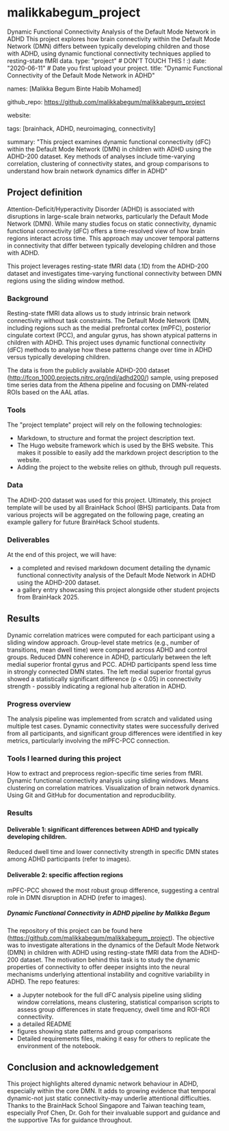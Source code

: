 # malikkabegum_project
Dynamic Functional Connectivity Analysis of the Default Mode Network in ADHD This project explores how brain connectivity within the Default Mode Network (DMN) differs between typically developing children and those with ADHD, using dynamic functional connectivity techniques applied to resting-state fMRI data.
type: "project" # DON'T TOUCH THIS ! :)
date: "2020-06-11" # Date you first upload your project.
title: "Dynamic Functional Connectivity of the Default Mode Network in ADHD"

names: [Malikka Begum Binte Habib Mohamed]

github_repo: https://github.com/malikkabegum/malikkabegum_project

website:

tags: [brainhack, ADHD, neuroimaging, connectivity]

summary: "This project examines dynamic functional connectivity (dFC) within the Default Mode Network (DMN) in children with ADHD using the ADHD-200 dataset. Key methods of analyses include time-varying correlation, clustering of connectivity states, and group comparisons to understand how brain network dynamics differ in ADHD"

## Project definition

Attention-Deficit/Hyperactivity Disorder (ADHD) is associated with disruptions in large-scale brain networks, particularly the Default Mode Network (DMN). While many studies focus on static connectivity, dynamic functional connectivity (dFC) offers a time-resolved view of how brain regions interact across time. This approach may uncover temporal patterns in connectivity that differ between typically developing children and those with ADHD.

This project leverages resting-state fMRI data (.1D) from the ADHD-200 dataset and investigates time-varying functional connectivity between DMN regions using the sliding window method. 

### Background

Resting-state fMRI data allows us to study intrinsic brain network connectivity without task constraints. The Default Mode Network (DMN, including regions such as the medial prefrontal cortex (mPFC), posterior cingulate cortext (PCC), and angular gyrus, has shown atypical patterns in children with ADHD. This project uses dynamic functional connectivity (dFC) methods to analyse how these patterns change over time in ADHD versus typically developing children. 

The data is from the publicly available ADHD-200 dataset (http://fcon_1000.projects.nitrc.org/indi/adhd200/) sample, using preposed time series data from the Athena pipeline and focusing on DMN-related ROIs based on the AAL atlas. 

### Tools

The "project template" project will rely on the following technologies:
 * Markdown, to structure and format the project description text.
 * The Hugo website framework which is used by the BHS website. This makes it possible to easily add the markdown project description to the website.
 * Adding the project to the website relies on github, through pull requests.

### Data

The ADHD-200 dataset was used for this project. Ultimately, this project template will be used by all BrainHack School (BHS) participants. Data from various projects will be aggregated on the following page, creating an example gallery for future BrainHack School students. 

### Deliverables

At the end of this project, we will have:
 - a completed and revised markdown document detailing the dynamic functional connectivity analysis of the Default Mode Network in ADHD using the ADHD-200 dataset. 
- a gallery entry showcasing this project alongside other student projects from BrainHack 2025.

## Results

Dynamic correlation matrices were computed for each participant using a sliding window approach.
Group-level state metrics (e.g., number of transitions, mean dwell time) were compared across ADHD and control groups.
Reduced DMN coherence in ADHD, particularly between the left medial superior frontal gyrus and PCC.
ADHD participants spend less time in strongly connected DMN states. 
The left medial superior frontal gyrus showed a statistically significant difference (p < 0.05) in connectivity strength - possibly indicating a regional hub alteration in ADHD.

### Progress overview

The analysis pipeline was implemented from scratch and validated using multiple test cases. Dynamic connectivity states were successfully derived from all participants, and significant group differences were identified in key metrics, particularly involving the mPFC-PCC connection. 

### Tools I learned during this project

How to extract and preprocess region-specific time series from fMRI.
Dynamic functional connectivity analysis using sliding windows.
Means clustering on correlation matrices.
Visualization of brain network dynamics.
Using Git and GitHub for documentation and reproducibility. 

### Results

#### Deliverable 1: significant differences between ADHD and typically developing children.

Reduced dwell time and lower connectivity strength in specific DMN states among ADHD participants (refer to images). 

#### Deliverable 2: specific affection regions

mPFC-PCC showed the most robust group difference, suggesting a central role in DMN disruption in ADHD (refer to images).

##### Dynamic Functional Connectivity in ADHD pipeline by Malikka Begum

The repository of this project can be found here (https://github.com/malikkabegum/malikkabegum_project). The objective was to investigate alterations in the dynamics of the Default Mode Network (DMN) in children with ADHD using resting-state fMRI data from the ADHD-200 dataset. The motivation behind this task is to study the dynamic properties of connectivity to offer deeper insights into the neural mechanisms underlying attentional instability and cognitive variability in ADHD. The repo features:
* a Jupyter notebook for the full dFC analysis pipeline using sliding window correlations, means clustering, statistical comparison scripts to assess group differences in state frequency, dwell time and ROI-ROI connectivity. 
* a detailed README
* figures showing state patterns and group comparisons
* Detailed requirements files, making it easy for others to replicate the environment of the notebook.

## Conclusion and acknowledgement

This project highlights altered dynamic network behaviour in ADHD, especially within the core DMN. It adds to growing evidence that temporal dynamic-not just static connectivity-may underlie attentional difficulties. Thanks to the BrainHack School Singapore and Taiwan teaching team, especially Prof Chen, Dr. Goh for their invaluable support and guidance and the supportive TAs for guidance throughout. 
